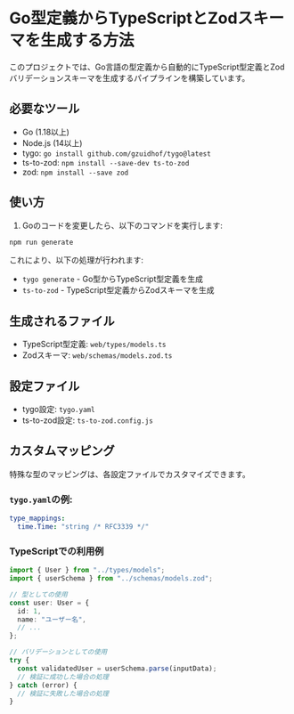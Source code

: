 # Go型定義からTypeScriptとZodスキーマを生成する方法

このプロジェクトでは、Go言語の型定義から自動的にTypeScript型定義とZodバリデーションスキーマを生成するパイプラインを構築しています。

## 必要なツール

- Go (1.18以上)
- Node.js (14以上)
- tygo: `go install github.com/gzuidhof/tygo@latest`
- ts-to-zod: `npm install --save-dev ts-to-zod`
- zod: `npm install --save zod`

## 使い方

1. Goのコードを変更したら、以下のコマンドを実行します:

```bash
npm run generate
```

これにより、以下の処理が行われます:
- `tygo generate` - Go型からTypeScript型定義を生成
- `ts-to-zod` - TypeScript型定義からZodスキーマを生成

## 生成されるファイル

- TypeScript型定義: `web/types/models.ts`
- Zodスキーマ: `web/schemas/models.zod.ts`

## 設定ファイル

- tygo設定: `tygo.yaml`
- ts-to-zod設定: `ts-to-zod.config.js`

## カスタムマッピング

特殊な型のマッピングは、各設定ファイルでカスタマイズできます。

### `tygo.yaml`の例:

```yaml
type_mappings:
  time.Time: "string /* RFC3339 */"
```

### TypeScriptでの利用例

```typescript
import { User } from "../types/models";
import { userSchema } from "../schemas/models.zod";

// 型としての使用
const user: User = {
  id: 1,
  name: "ユーザー名",
  // ...
};

// バリデーションとしての使用
try {
  const validatedUser = userSchema.parse(inputData);
  // 検証に成功した場合の処理
} catch (error) {
  // 検証に失敗した場合の処理
}
``` 
